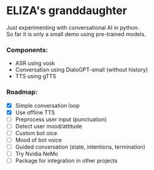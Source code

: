 # ELIZA's granddaughter

Just experimenting with conversational AI in python.  
So far it is only a small demo using pre-trained models.

### Components:
* ASR using vosk
* Conversation using DialoGPT-small (without history)
* TTS using gTTS

###  Roadmap:
* [x] Simple conversation loop
* [x] Use offline TTS
* [ ] Preprocess user input (punctuation)
* [ ] Detect user mood/attitude
* [ ] Custom bot oice
* [ ] Mood of bot voice
* [ ] Guided conversation (state, intentions, termination)
* [ ] Try Nvidia NeMo
* [ ] Package for integration in other projects